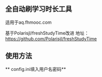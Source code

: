 ## 全自动刷学习时长工具

适用于aq.fhmooc.com

基于Polarisjl/freshStudyTime改进 地址：https://github.com/Polarisjl/freshStudyTime

## 使用方法

** config.ini填入用户名密码**

